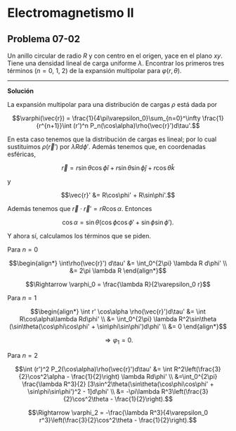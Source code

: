 # Electromagnetismo II
## Problema 07-02

Un anillo circular de radio $`R`$ y con centro en el origen, yace en el
plano $`xy`$. Tiene una densidad lineal de carga uniforme $`\lambda`$.
Encontrar los primeros tres términos ($`n = 0,\ 1,\ 2`$) de la expansión
multipolar para $`\varphi(r,\theta)`$.

---

**Solución**

La expansión multipolar para una distribución de cargas $`\rho`$ está
dada por

```math
\varphi(\vec{r}) = \frac{1}{4\pi\varepsilon_0}\sum_{n=0}^\infty
\frac{1}{r^{n+1}}\int (r')^n P_n(\cos\alpha)\rho(\vec{r}')d\tau'.
```

En esta caso tenemos que la distribución de cargas es lineal; por lo
cual sustituimos $`\rho(\vec{r}')`$ por $`\lambda R d\phi'`$. Además
tenemos que, en coordenadas esféricas,

```math
\vec{r} = r\sin\theta\cos\phi \hat{i} + r\sin\theta\sin\phi \hat{j}
         + r\cos\theta \hat{k}
```

y

```math
\vec{r}' &= R\cos\phi' + R\sin\phi'.
```

Además tenemos que $`\vec{r}\cdot\vec{r}' = rR\cos\alpha`$. Entonces

```math
\cos\alpha = \sin\theta(\cos\phi\cos\phi' + \sin\phi\sin\phi').
```

Y ahora sí, calculamos los términos que se piden.

Para $`n=0`$

```math
\begin{align*}
\int\rho(\vec{r}') d\tau' &= \int_0^{2\pi} \lambda R d\phi' \\
&= 2\pi \lambda R
\end{align*}
```

```math
\Rightarrow \varphi_0 = \frac{\lambda R}{2\varepsilon_0 r}
```

Para $`n=1`$

```math
\begin{align*}
\int r' \cos\alpha \rho(\vec{r}')d\tau' &= \int R\cos\alpha\lambda Rd\phi' \\
&= \int_0^{2\pi} \lambda R^2\sin\theta
(\sin\theta(\cos\phi\cos\phi' + \sin\phi\sin\phi')d\phi' \\
&= 0
\end{align*}
```

```math
\Rightarrow \varphi_1 = 0.
```

Para $`n=2`$

```math
\int (r')^2 P_2(\cos\alpha)\rho(\vec{r}')d\tau'
&= \int R^2\left(\frac{3}{2}\cos^2\alpha - \frac{1}{2}\right) \lambda Rd\phi' \\
&=\int_0^{2\pi} \frac{\lambda R^3}{2} [3\sin^2\theta(\sin\theta(\cos\phi\cos\phi' + \sin\phi\sin\phi')^2 - 1]d\phi' \\
&= -\pi\lambda R^3\left(\frac{3}{2}\cos^2\theta - \frac{1}{2}\right).
```

```math
\Rightarrow \varphi_2
=
-\frac{\lambda R^3}{4\varepsilon_0 r^3}\left(\frac{3}{2}\cos^2\theta - \frac{1}{2}\right).
```
